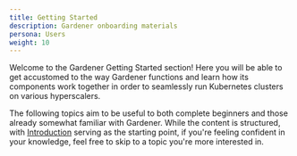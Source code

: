 ```yaml
---
title: Getting Started
description: Gardener onboarding materials
persona: Users
weight: 10
---
```


Welcome to the Gardener Getting Started section! Here you will be able to get accustomed to the way Gardener functions and learn how its components work together in order to seamlessly run Kubernetes clusters on various hyperscalers.

The following topics aim to be useful to both complete beginners and those already somewhat familiar with Gardener. While the content is structured, with [Introduction](./introduction.md) serving as the starting point, if you're feeling confident in your knowledge, feel free to skip to a topic you're more interested in.
